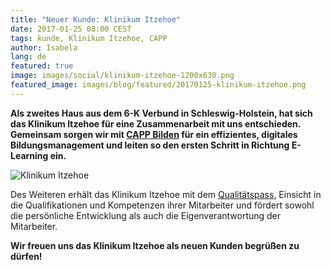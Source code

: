 ```yaml
---
title: "Neuer Kunde: Klinikum Itzehoe"
date: 2017-01-25 08:00 CEST
tags: kunde, Klinikum Itzehoe, CAPP
author: Isabela
lang: de
featured: true
image: images/social/klinikum-itzehoe-1200x630.png
featured_image: images/blog/featured/20170125-klinikum-itzehoe.png
---
```


**Als zweites Haus aus dem 6-K Verbund in Schleswig-Holstein, hat sich das Klinikum Itzehoe für eine Zusammenarbeit mit uns entschieden. Gemeinsam sorgen wir mit [CAPP Bilden](/capp-bilden/) für ein effizientes, digitales Bildungsmanagement und leiten so den ersten Schritt in Richtung E-Learning ein.**

![Klinikum Itzehoe](/images/blog/logo-klinikum-itzehoe.png)

Des Weiteren erhält das Klinikum Itzehoe mit dem [Qualitätspass](/qualitatspass/), Einsicht in die Qualifikationen und Kompetenzen ihrer Mitarbeiter und fördert sowohl die persönliche Entwicklung als auch die Eigenverantwortung der Mitarbeiter.

**Wir freuen uns das Klinikum Itzehoe als neuen Kunden begrüßen zu dürfen!**
